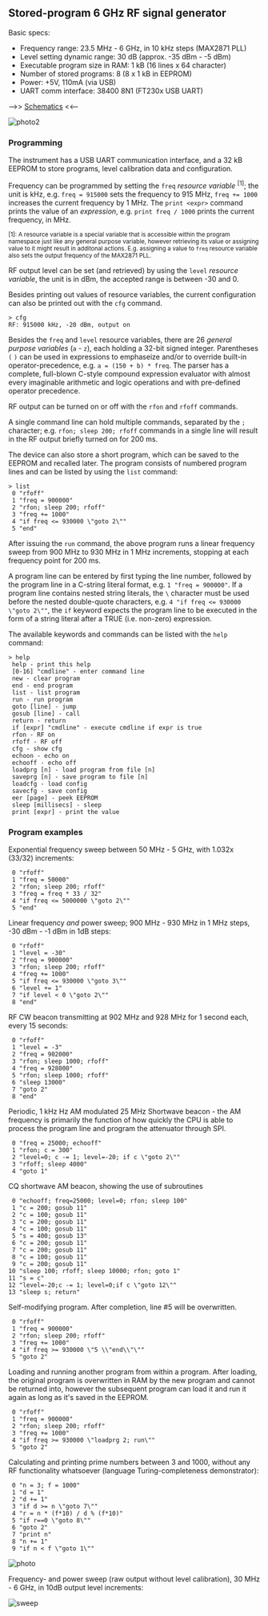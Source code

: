 ## Stored-program 6 GHz RF signal generator

Basic specs:
 * Frequency range: 23.5 MHz - 6 GHz, in 10 kHz steps   (MAX2871 PLL)
 * Level setting dynamic range: 30 dB (approx. -35 dBm - -5 dBm)
 * Executable program size in RAM: 1 kB (16 lines x 64 character)
 * Number of stored programs: 8 (8 x 1 kB in EEPROM)
 * Power: +5V, 110mA (via USB)
 * UART comm interface: 38400 8N1 (FT230x USB UART)



-->> [Schematics](https://github.com/szoftveres/RF_instruments/tree/main/siggen/schematics.pdf) <<--

![photo2](photo2.jpg)

### Programming

The instrument has a USB UART communication interface, and a 32 kB EEPROM to store programs, level calibration data and configuration.

Frequency can be programmed by setting the `freq` *resource variable* <sup>[1]</sup>; the unit is kHz, e.g. `freq = 915000` sets the frequency to 915 MHz, `freq += 1000` increases the current frequency by 1 MHz. The `print <expr>` command prints the value of an *expression*, e.g. `print freq / 1000` prints the current frequency, in MHz.

<sup>[1]: A resource variable is a special variable that is accessible within the program namespace just like any general purpose variable, however retrieving its value or assigning value to it might result in additonal actions. E.g. assigning a value to `freq` resource variable also sets the output frequency of the MAX2871 PLL.</sup>

RF output level can be set (and retrieved) by using the `level` *resource variable*, the unit is in dBm, the accepted range is between -30 and 0.

Besides printing out values of resource variables, the current configuration can also be printed out with the `cfg` command.
```
> cfg
RF: 915000 kHz, -20 dBm, output on
```

Besides the `freq` and `level` resource variables, there are 26 *general purpose variables* (`a` - `z`), each holding a 32-bit signed integer. Parentheses `(` `)` can be used in expressions to emphaseize and/or to override built-in operator-precedence, e.g. `a = (150 + b) * freq`. The parser has a complete, full-blown C-style compound expression evaluator with almost every imaginable arithmetic and logic operations and with pre-defined operator precedence.

RF output can be turned on or off with the `rfon` and `rfoff` commands.

A single command line can hold multiple commands, separated by the `;` character; e.g. `rfon; sleep 200; rfoff` commands in a single line will result in the RF output briefly turned on for 200 ms.

The device can also store a short program, which can be saved to the EEPROM and recalled later. The program consists of numbered program lines and can be listed by using the `list` command:

```
> list
 0 "rfoff"
 1 "freq = 900000"
 2 "rfon; sleep 200; rfoff"
 3 "freq += 1000"
 4 "if freq <= 930000 \"goto 2\""
 5 "end"
```
After issuing the `run` command, the above program runs a linear frequency sweep from 900 MHz to 930 MHz in 1 MHz increments, stopping at each frequency point for 200 ms.

A program line can be entered by first typing the line number, followed by the program line in a C-string literal format, e.g. `1 "freq = 900000"`.
If a program line contains nested string literals, the `\` character must be used before the nested double-quote characters, e.g. `4 "if freq <= 930000 \"goto 2\""`, the `if` keyword expects the program line to be executed in the form of a string literal after a TRUE (i.e. non-zero) expression.

The available keywords and commands can be listed with the `help` command:
```
> help
 help - print this help
 [0-16] "cmdline" - enter command line
 new - clear program
 end - end program
 list - list program
 run - run program
 goto [line] - jump
 gosub [line] - call
 return - return
 if [expr] "cmdline" - execute cmdline if expr is true
 rfon - RF on
 rfoff - RF off
 cfg - show cfg
 echoon - echo on
 echooff - echo off
 loadprg [n] - load program from file [n]
 saveprg [n] - save program to file [n]
 loadcfg - load config
 savecfg - save config
 eer [page] - peek EEPROM
 sleep [millisecs] - sleep
 print [expr] - print the value
```

### Program examples

Exponential frequency sweep between 50 MHz - 5 GHz, with 1.032x (33/32) increments:
```
 0 "rfoff"
 1 "freq = 50000"
 2 "rfon; sleep 200; rfoff"
 3 "freq = freq * 33 / 32"
 4 "if freq <= 5000000 \"goto 2\""
 5 "end"
```

Linear frequency *and* power sweep; 900 MHz - 930 MHz in 1 MHz steps, -30 dBm - -1 dBm in 1dB steps:
```
 0 "rfoff"
 1 "level = -30"
 2 "freq = 900000" 
 3 "rfon; sleep 200; rfoff"
 4 "freq += 1000"
 5 "if freq <= 930000 \"goto 3\""
 6 "level += 1"
 7 "if level < 0 \"goto 2\""
 8 "end"
```

RF CW beacon transmitting at 902 MHz and 928 MHz for 1 second each, every 15 seconds:
```
 0 "rfoff"
 1 "level = -3"
 2 "freq = 902000" 
 3 "rfon; sleep 1000; rfoff"
 4 "freq = 928000" 
 5 "rfon; sleep 1000; rfoff"
 6 "sleep 13000"
 7 "goto 2"
 8 "end"
```

Periodic, 1 kHz Hz AM modulated 25 MHz Shortwave beacon - the AM frequency is primarily the function of how quickly the CPU is able to process the program line and program the attenuator through SPI.
```
 0 "freq = 25000; echooff" 
 1 "rfon; c = 300"
 2 "level=0; c -= 1; level=-20; if c \"goto 2\""
 3 "rfoff; sleep 4000"
 4 "goto 1"
```

CQ shortwave AM beacon, showing the use of subroutines
```
 0 "echooff; freq=25000; level=0; rfon; sleep 100"
 1 "c = 200; gosub 11"
 2 "c = 100; gosub 11"
 3 "c = 200; gosub 11"
 4 "c = 100; gosub 11"
 5 "s = 400; gosub 13"
 6 "c = 200; gosub 11"
 7 "c = 200; gosub 11"
 8 "c = 100; gosub 11"
 9 "c = 200; gosub 11"
10 "sleep 100; rfoff; sleep 10000; rfon; goto 1"
11 "s = c"
12 "level=-20;c -= 1; level=0;if c \"goto 12\""
13 "sleep s; return"
```

Self-modifying program. After completion, line #5 will be overwritten.
```
 0 "rfoff"
 1 "freq = 900000"
 2 "rfon; sleep 200; rfoff"
 3 "freq += 1000"
 4 "if freq >= 930000 \"5 \\"end\\"\""
 5 "goto 2"
```

Loading and running another program from within a program. After loading, the original program is overwritten in RAM by the new program and cannot be returned into, however the subsequent program can load it and run it again as long as it's saved in the EEPROM.
```
 0 "rfoff"
 1 "freq = 900000"
 2 "rfon; sleep 200; rfoff"
 3 "freq += 1000"
 4 "if freq >= 930000 \"loadprg 2; run\""
 5 "goto 2"
```

Calculating and printing prime numbers between 3 and 1000, without any RF functionality whatsoever (language Turing-completeness demonstrator):
```
 0 "n = 3; f = 1000"
 1 "d = 1"
 2 "d += 1"
 3 "if d >= n \"goto 7\""
 4 "r = n * (f*10) / d % (f*10)"
 5 "if r==0 \"goto 8\""
 6 "goto 2"
 7 "print n"
 8 "n += 1"
 9 "if n < f \"goto 1\""
```

![photo](photo.jpg)

Frequency- and power sweep (raw output without level calibration), 30 MHz - 6 GHz, in 10dB output level increments:

![sweep](sweep.jpg)

